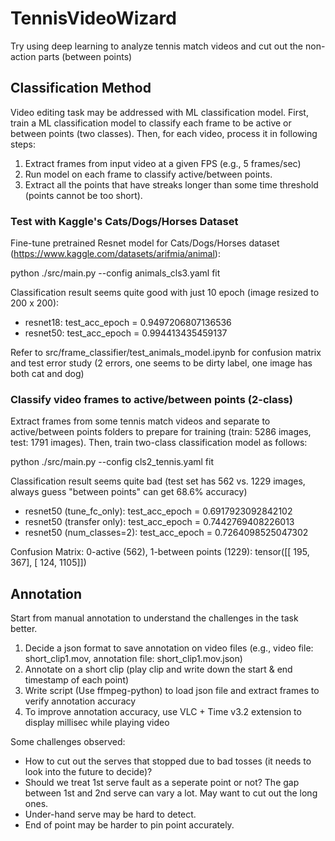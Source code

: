 # TennisVideoWizard
Try using deep learning to analyze tennis match videos and cut out the non-action parts (between points)

## Classification Method

Video editing task may be addressed with ML classification model. First, train a ML classification model to classify each frame to be active or between points (two classes). Then, for each video, process it in following steps:

1. Extract frames from input video at a given FPS (e.g., 5 frames/sec)
2. Run model on each frame to classify active/between points. 
3. Extract all the points that have streaks longer than some time threshold (points cannot be too short).

### Test with Kaggle's Cats/Dogs/Horses Dataset

Fine-tune pretrained Resnet model for Cats/Dogs/Horses dataset (https://www.kaggle.com/datasets/arifmia/animal):

python ./src/main.py --config animals_cls3.yaml fit

Classification result seems quite good with just 10 epoch (image resized to 200 x 200):
- resnet18: test_acc_epoch = 0.9497206807136536
- resnet50: test_acc_epoch = 0.994413435459137

Refer to src/frame_classifier/test_animals_model.ipynb for confusion matrix and test error study (2 errors, one seems to be dirty label, one image has both cat and dog)

### Classify video frames to active/between points (2-class)

Extract frames from some tennis match videos and separate to active/between points folders to prepare for training (train: 5286 images, test: 1791 images). Then, train two-class classification model as follows:

python ./src/main.py --config cls2_tennis.yaml fit

Classification result seems quite bad (test set has 562 vs. 1229 images, always guess "between points" can get 68.6% accuracy)
- resnet50 (tune_fc_only):  test_acc_epoch = 0.6917923092842102
- resnet50 (transfer only): test_acc_epoch = 0.7442769408226013
- resnet50 (num_classes=2): test_acc_epoch = 0.7264098525047302

Confusion Matrix: 0-active (562), 1-between points (1229):
tensor([[ 195,  367],
        [ 124, 1105]])

## Annotation

Start from manual annotation to understand the challenges in the task better.

1. Decide a json format to save annotation on video files (e.g., video file: short_clip1.mov, annotation file: short_clip1.mov.json)
2. Annotate on a short clip (play clip and write down the start & end timestamp of each point)
3. Write script (Use ffmpeg-python) to load json file and extract frames to verify annotation accuracy
4. To improve annotation accuracy, use VLC + Time v3.2 extension to display millisec while playing video

Some challenges observed:
- How to cut out the serves that stopped due to bad tosses (it needs to look into the future to decide)?
- Should we treat 1st serve fault as a seperate point or not? The gap between 1st and 2nd serve can vary a lot. May want to cut out the long ones.
- Under-hand serve may be hard to detect.
- End of point may be harder to pin point accurately.

